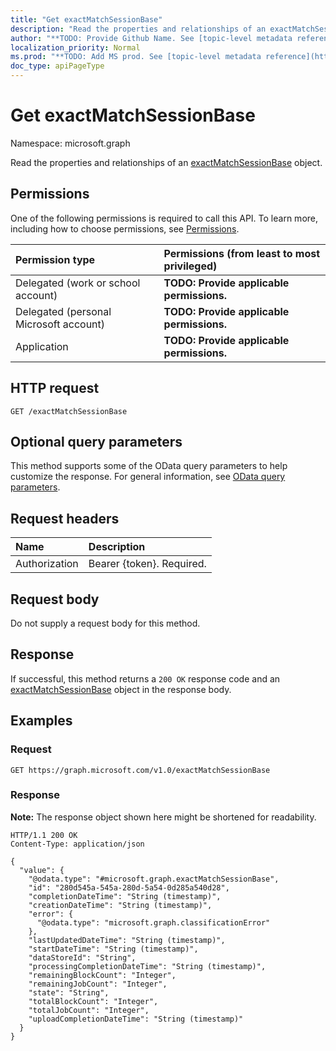 ```yaml
---
title: "Get exactMatchSessionBase"
description: "Read the properties and relationships of an exactMatchSessionBase object."
author: "**TODO: Provide Github Name. See [topic-level metadata reference](https://msgo.azurewebsites.net/add/document/guidelines/metadata.html#topic-level-metadata)**"
localization_priority: Normal
ms.prod: "**TODO: Add MS prod. See [topic-level metadata reference](https://msgo.azurewebsites.net/add/document/guidelines/metadata.html#topic-level-metadata)**"
doc_type: apiPageType
---
```


# Get exactMatchSessionBase
Namespace: microsoft.graph



Read the properties and relationships of an [exactMatchSessionBase](../resources/exactmatchsessionbase.md) object.

## Permissions
One of the following permissions is required to call this API. To learn more, including how to choose permissions, see [Permissions](/graph/permissions-reference).

|Permission type|Permissions (from least to most privileged)|
|:---|:---|
|Delegated (work or school account)|**TODO: Provide applicable permissions.**|
|Delegated (personal Microsoft account)|**TODO: Provide applicable permissions.**|
|Application|**TODO: Provide applicable permissions.**|

## HTTP request

<!-- {
  "blockType": "ignored"
}
-->
``` http
GET /exactMatchSessionBase
```

## Optional query parameters
This method supports some of the OData query parameters to help customize the response. For general information, see [OData query parameters](/graph/query-parameters).

## Request headers
|Name|Description|
|:---|:---|
|Authorization|Bearer {token}. Required.|

## Request body
Do not supply a request body for this method.

## Response

If successful, this method returns a `200 OK` response code and an [exactMatchSessionBase](../resources/exactmatchsessionbase.md) object in the response body.

## Examples

### Request
<!-- {
  "blockType": "request",
  "name": "get_exactmatchsessionbase"
}
-->
``` http
GET https://graph.microsoft.com/v1.0/exactMatchSessionBase
```


### Response
**Note:** The response object shown here might be shortened for readability.
<!-- {
  "blockType": "response",
  "truncated": true,
  "@odata.type": "microsoft.graph.exactMatchSessionBase"
}
-->
``` http
HTTP/1.1 200 OK
Content-Type: application/json

{
  "value": {
    "@odata.type": "#microsoft.graph.exactMatchSessionBase",
    "id": "280d545a-545a-280d-5a54-0d285a540d28",
    "completionDateTime": "String (timestamp)",
    "creationDateTime": "String (timestamp)",
    "error": {
      "@odata.type": "microsoft.graph.classificationError"
    },
    "lastUpdatedDateTime": "String (timestamp)",
    "startDateTime": "String (timestamp)",
    "dataStoreId": "String",
    "processingCompletionDateTime": "String (timestamp)",
    "remainingBlockCount": "Integer",
    "remainingJobCount": "Integer",
    "state": "String",
    "totalBlockCount": "Integer",
    "totalJobCount": "Integer",
    "uploadCompletionDateTime": "String (timestamp)"
  }
}
```

